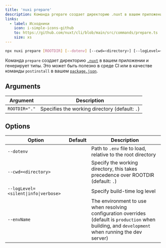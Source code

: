 ```yaml
---
title: 'nuxi prepare'
description: Команда prepare создает директорию .nuxt в вашем приложении и генерирует типы.
links:
  - label: Исходники
    icon: i-simple-icons-github
    to: https://github.com/nuxt/cli/blob/main/src/commands/prepare.ts
    size: xs
---
```


<!--prepare-cmd-->
```bash [Terminal]
npx nuxi prepare [ROOTDIR] [--dotenv] [--cwd=<directory>] [--logLevel=<silent|info|verbose>] [--envName]
```
<!--/prepare-cmd-->

Команда `prepare` создает директорию [`.nuxt`](/docs/guide/directory-structure/nuxt) в вашем приложении и генерирует типы. Это может быть полезно в среде CI или в качестве команды `postinstall` в вашем [`package.json`](/docs/guide/directory-structure/package).

## Arguments

<!--prepare-args-->
Argument | Description
--- | ---
`ROOTDIR="."` | Specifies the working directory (default: `.`)
<!--/prepare-args-->

## Options

<!--prepare-opts-->
Option | Default | Description
--- | --- | ---
`--dotenv` |  | Path to `.env` file to load, relative to the root directory
`--cwd=<directory>` |  | Specify the working directory, this takes precedence over ROOTDIR (default: `.`)
`--logLevel=<silent\|info\|verbose>` |  | Specify build-time log level
`--envName` |  | The environment to use when resolving configuration overrides (default is `production` when building, and `development` when running the dev server)
<!--/prepare-opts-->

